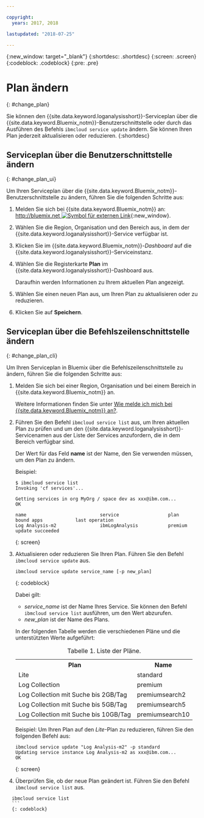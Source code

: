 ```yaml
---

copyright:
  years: 2017, 2018

lastupdated: "2018-07-25"

---
```



{:new_window: target="_blank"}
{:shortdesc: .shortdesc}
{:screen: .screen}
{:codeblock: .codeblock}
{:pre: .pre}


# Plan ändern
{: #change_plan}

Sie können den {{site.data.keyword.loganalysisshort}}-Serviceplan über die {{site.data.keyword.Bluemix_notm}}-Benutzerschnittstelle oder durch das Ausführen des Befehls `ibmcloud service update` ändern. Sie können Ihren Plan jederzeit aktualisieren oder reduzieren.
{:shortdesc}

## Serviceplan über die Benutzerschnittstelle ändern
{: #change_plan_ui}

Um Ihren Serviceplan über die {{site.data.keyword.Bluemix_notm}}-Benutzerschnittstelle zu ändern, führen Sie die folgenden Schritte aus:

1. Melden Sie sich bei {{site.data.keyword.Bluemix_notm}} an: [http://bluemix.net ![Symbol für externen Link](../../../icons/launch-glyph.svg "Symbol für externen Link")](http://bluemix.net){:new_window}. 

2. Wählen Sie die Region, Organisation und den Bereich aus, in dem der {{site.data.keyword.loganalysisshort}}-Service verfügbar ist.  

3. Klicken Sie im {{site.data.keyword.Bluemix_notm}}-*Dashboard* auf die {{site.data.keyword.loganalysisshort}}-Serviceinstanz. 
    
4. Wählen Sie die Registerkarte **Plan** im {{site.data.keyword.loganalysisshort}}-Dashboard aus.

    Daraufhin werden Informationen zu Ihrem aktuellen Plan angezeigt.
	
5. Wählen Sie einen neuen Plan aus, um Ihren Plan zu aktualisieren oder zu reduzieren. 

6. Klicken Sie auf **Speichern**.




## Serviceplan über die Befehlszeilenschnittstelle ändern
{: #change_plan_cli}

Um Ihren Serviceplan in Bluemix über die Befehlszeilenschnittstelle zu ändern, führen Sie die folgenden Schritte aus:

1. Melden Sie sich bei einer Region, Organisation und bei einem Bereich in {{site.data.keyword.Bluemix_notm}} an. 

    Weitere Informationen finden Sie unter [Wie melde ich mich bei {{site.data.keyword.Bluemix_notm}} an?](/docs/services/CloudLogAnalysis/qa/cli_qa.html#login).
	
2. Führen Sie den Befehl `ibmcloud service list` aus, um Ihren aktuellen Plan zu prüfen und um den {{site.data.keyword.loganalysisshort}}-Servicenamen aus der Liste der Services anzufordern, die in dem Bereich verfügbar sind. 

    Der Wert für das Feld **name** ist der Name, den Sie verwenden müssen, um den Plan zu ändern. 

    Beispiel:
	
	```
	$ ibmcloud service list
    Invoking 'cf services'...

    Getting services in org MyOrg / space dev as xxx@ibm.com...
    OK

    name                           service                  plan             bound apps            last operation
    Log Analysis-m2                ibmLogAnalysis           premium                                update succeeded
    ```
	{: screen}
    
3. Aktualisieren oder reduzieren Sie Ihren Plan. Führen Sie den Befehl `ibmcloud service update` aus.
    
	```
	ibmcloud service update service_name [-p new_plan]
	```
	{: codeblock}
	
	Dabei gilt: 
	
	* *service_name* ist der Name Ihres Service. Sie können den Befehl `ibmcloud service list` ausführen, um den Wert abzurufen.
	* *new_plan* ist der Name des Plans.
	
	In der folgenden Tabelle werden die verschiedenen Pläne und die unterstützten Werte aufgeführt:
	
	<table>
	  <caption>Tabelle 1. Liste der Pläne.</caption>
	  <tr>
	    <th>Plan</th>
	    <th>Name</th>
	  </tr>
	  <tr>
	    <td>Lite</td>
	    <td>standard</td>
	  </tr>
	  <tr>
	    <td>Log Collection</td>
	    <td>premium</td>
	  </tr>
	  <tr>
	    <td>Log Collection mit Suche bis 2GB/Tag</td>
	    <td>premiumsearch2</td>
	  </tr>
	  <tr>
	    <td>Log Collection mit Suche bis 5GB/Tag</td>
	    <td>premiumsearch5</td>
	  </tr>
	  <tr>
	    <td>Log Collection mit Suche bis 10GB/Tag</td>
	    <td>premiumsearch10</td>
	  </tr>
	</table>
	
	Beispiel: Um Ihren Plan auf den *Lite*-Plan zu reduzieren, führen Sie den folgenden Befehl aus:
	
	```
	ibmcloud service update "Log Analysis-m2" -p standard
    Updating service instance Log Analysis-m2 as xxx@ibm.com...
    OK
	```
	{: screen}

4. Überprüfen Sie, ob der neue Plan geändert ist. Führen Sie den Befehl `ibmcloud service list` aus.

  ```
	ibmcloud service list
	```
	{: codeblock}







